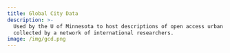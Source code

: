 ```yaml
---
title: Global City Data
description: >-
  Used by the U of Minnesota to host descriptions of open access urban data sets
  collected by a network of international researchers.
image: /img/gcd.png
---
```


